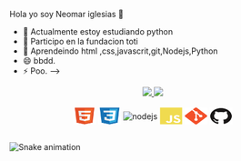 Hola yo soy Neomar iglesias 👋


- 🌱 Actualmente estoy estudiando python
- 👯 Participo en la fundacion toti
- 🤔 Aprendeindo html ,css,javascrit,git,Nodejs,Python
- 😄 bbdd.
- ⚡ Poo.
-->
<div align="center">
  <a href="https://github.com/neoca">
    <img height="150em" src="https://github-readme-stats.vercel.app/api?username=neoca&count_private=true&include_all_commits=true&show_icons=true&theme=dracula&hide_border=false&show_owner=true"/>
    <img height="150em" src="https://github-readme-stats.vercel.app/api/top-langs/?username=neoca&theme=dracula&hide_border=false&&layout=compact"/>
  </a>
</div>

<div align="center" valign="top"><br>
  
  
  
 
  <img align="center" alt="HTML" height="30" width="40" src="https://raw.githubusercontent.com/devicons/devicon/master/icons/html5/html5-original.svg">
  <img align="center" alt="CSS" height="30" width="40" src="https://raw.githubusercontent.com/devicons/devicon/master/icons/css3/css3-original.svg">
  <img align="center" alt="nodejs" height="30" width="40" src="https://cdn.worldvectorlogo.com/logos/nodejs-icon.svg">
  <img align="center" alt="Js" height="30" width="40" src="https://raw.githubusercontent.com/devicons/devicon/master/icons/javascript/javascript-plain.svg">
  <img align="center" alt="git" height="30" width="40" src="https://raw.githubusercontent.com/devicons/devicon/master/icons/git/git-original.svg">
  <!--   <img align="center" alt="github" height="35" width="35" src="/assets/GitHub.png"> -->
  <img align="center" alt="github" height="30" width="40" src="https://raw.githubusercontent.com/devicons/devicon/master/icons/github/github-original.svg">
 
</div><br>

 ![Snake animation](https://github.com/neoca/neoca/blob/output/github-contribution-grid-snake.svg)
